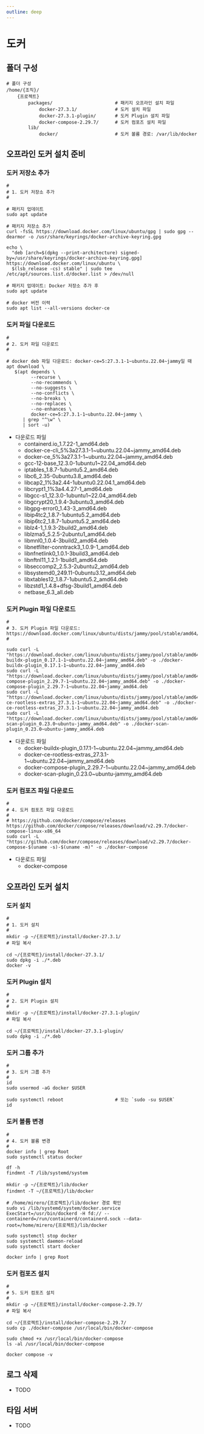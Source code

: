 ```yaml
---
outline: deep
---
```


# 도커

## 폴더 구성
```shell
# 폴더 구성
/home/{조직}/
    {프로젝트}
        packages/                       # 패키지 오프라인 설치 파일
            docker-27.3.1/              # 도커 설치 파일
            docker-27.3.1-plugin/       # 도커 Plugin 설치 파일
            docker-compose-2.29.7/      # 도커 컴포즈 설치 파일
        lib/
            docker/                     # 도커 볼륨 경로: /var/lib/docker
```

## 오프라인 도커 설치 준비
### 도커 저장소 추가
```shell
#
# 1. 도커 저장소 추가
#

# 패키지 업데이트
sudo apt update

# 패키지 저장소 추가
curl -fsSL https://download.docker.com/linux/ubuntu/gpg | sudo gpg --dearmor -o /usr/share/keyrings/docker-archive-keyring.gpg

echo \
  "deb [arch=$(dpkg --print-architecture) signed-by=/usr/share/keyrings/docker-archive-keyring.gpg] https://download.docker.com/linux/ubuntu \
  $(lsb_release -cs) stable" | sudo tee /etc/apt/sources.list.d/docker.list > /dev/null

# 패키지 업데이트: Docker 저장소 추가 후
sudo apt update

# docker 버전 이력
sudo apt list --all-versions docker-ce
```

### 도커 파일 다운로드
```shell
#
# 2. 도커 파일 다운로드
#

# docker deb 파일 다운로드: docker-ce=5:27.3.1-1~ubuntu.22.04~jammy일 때
apt download \
   $(apt depends \
         --recurse \
         --no-recommends \
         --no-suggests \
         --no-conflicts \
         --no-breaks \
         --no-replaces \
         --no-enhances \
         docker-ce=5:27.3.1-1~ubuntu.22.04~jammy \
      | grep "^\w" \
      | sort -u)
```
- 다운로드 파일
  - containerd.io_1.7.22-1_amd64.deb
  - docker-ce-cli_5%3a27.3.1-1~ubuntu.22.04~jammy_amd64.deb
  - docker-ce_5%3a27.3.1-1~ubuntu.22.04~jammy_amd64.deb
  - gcc-12-base_12.3.0-1ubuntu1~22.04_amd64.deb
  - iptables_1.8.7-1ubuntu5.2_amd64.deb
  - libc6_2.35-0ubuntu3.8_amd64.deb
  - libcap2_1%3a2.44-1ubuntu0.22.04.1_amd64.deb
  - libcrypt1_1%3a4.4.27-1_amd64.deb
  - libgcc-s1_12.3.0-1ubuntu1~22.04_amd64.deb
  - libgcrypt20_1.9.4-3ubuntu3_amd64.deb
  - libgpg-error0_1.43-3_amd64.deb
  - libip4tc2_1.8.7-1ubuntu5.2_amd64.deb
  - libip6tc2_1.8.7-1ubuntu5.2_amd64.deb
  - liblz4-1_1.9.3-2build2_amd64.deb
  - liblzma5_5.2.5-2ubuntu1_amd64.deb
  - libmnl0_1.0.4-3build2_amd64.deb
  - libnetfilter-conntrack3_1.0.9-1_amd64.deb
  - libnfnetlink0_1.0.1-3build3_amd64.deb
  - libnftnl11_1.2.1-1build1_amd64.deb
  - libseccomp2_2.5.3-2ubuntu2_amd64.deb
  - libsystemd0_249.11-0ubuntu3.12_amd64.deb
  - libxtables12_1.8.7-1ubuntu5.2_amd64.deb
  - libzstd1_1.4.8+dfsg-3build1_amd64.deb
  - netbase_6.3_all.deb

### 도커 Plugin 파일 다운로드
```shell
#
# 3. 도커 Plugin 파일 다운로드: https://download.docker.com/linux/ubuntu/dists/jammy/pool/stable/amd64/
#

sudo curl -L "https://download.docker.com/linux/ubuntu/dists/jammy/pool/stable/amd64/docker-buildx-plugin_0.17.1-1~ubuntu.22.04~jammy_amd64.deb" -o ./docker-buildx-plugin_0.17.1-1~ubuntu.22.04~jammy_amd64.deb
sudo curl -L "https://download.docker.com/linux/ubuntu/dists/jammy/pool/stable/amd64/docker-compose-plugin_2.29.7-1~ubuntu.22.04~jammy_amd64.deb" -o ./docker-compose-plugin_2.29.7-1~ubuntu.22.04~jammy_amd64.deb
sudo curl -L "https://download.docker.com/linux/ubuntu/dists/jammy/pool/stable/amd64/docker-ce-rootless-extras_27.3.1-1~ubuntu.22.04~jammy_amd64.deb" -o ./docker-ce-rootless-extras_27.3.1-1~ubuntu.22.04~jammy_amd64.deb
sudo curl -L "https://download.docker.com/linux/ubuntu/dists/jammy/pool/stable/amd64/docker-scan-plugin_0.23.0~ubuntu-jammy_amd64.deb" -o ./docker-scan-plugin_0.23.0~ubuntu-jammy_amd64.deb
```

- 다운로드 파일
  - docker-buildx-plugin_0.17.1-1~ubuntu.22.04~jammy_amd64.deb
  - docker-ce-rootless-extras_27.3.1-1~ubuntu.22.04~jammy_amd64.deb
  - docker-compose-plugin_2.29.7-1~ubuntu.22.04~jammy_amd64.deb
  - docker-scan-plugin_0.23.0~ubuntu-jammy_amd64.deb

### 도커 컴포즈 파일 다운로드
```shell
#
# 4. 도커 컴포즈 파일 다운로드
#
# https://github.com/docker/compose/releases
https://github.com/docker/compose/releases/download/v2.29.7/docker-compose-linux-x86_64
sudo curl -L "https://github.com/docker/compose/releases/download/v2.29.7/docker-compose-$(uname -s)-$(uname -m)" -o ./docker-compose
```
- 다운로드 파일
  - docker-compose


## 오프라인 도커 설치
### 도커 설치
```shell
#
# 1. 도커 설치
#
mkdir -p ~/{프로젝트}/install/docker-27.3.1/
# 파일 복사

cd ~/{프로젝트}/install/docker-27.3.1/
sudo dpkg -i ./*.deb
docker -v
```

### 도커 Plugin 설치
```shell
#
# 2. 도커 Plugin 설치
#
mkdir -p ~/{프로젝트}/install/docker-27.3.1-plugin/
# 파일 복사

cd ~/{프로젝트}/install/docker-27.3.1-plugin/
sudo dpkg -i ./*.deb
```

### 도커 그룹 추가
```shell
#
# 3. 도커 그룹 추가
#
id
sudo usermod -aG docker $USER

sudo systemctl reboot					# 또는 `sudo -su $USER`
id
```

### 도커 볼륨 변경
```shell
#
# 4. 도커 볼륨 변경
#
docker info | grep Root
sudo systemctl status docker

df -h
findmnt -T /lib/systemd/system

mkdir -p ~/{프로젝트}/lib/docker
findmnt -T ~/{프로젝트}/lib/docker

# /home/mirero/{프로젝트}/lib/docker 경로 확인
sudo vi /lib/systemd/system/docker.service
ExecStart=/usr/bin/dockerd -H fd:// --containerd=/run/containerd/containerd.sock --data-root=/home/mirero/{프로젝트}/lib/docker

sudo systemctl stop docker
sudo systemctl daemon-reload
sudo systemctl start docker

docker info | grep Root
```

### 도커 컴포즈 설치
```shell
#
# 5. 도커 컴포즈 설치
#
mkdir -p ~/{프로젝트}/install/docker-compose-2.29.7/
# 파일 복사

cd ~/{프로젝트}/install/docker-compose-2.29.7/
sudo cp ./docker-compose /usr/local/bin/docker-compose

sudo chmod +x /usr/local/bin/docker-compose
ls -al /usr/local/bin/docker-compose

docker compose -v
```

## 로그 삭제
- TODO

## 타임 서버
- TODO